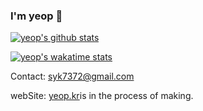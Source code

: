 ### I'm yeop 👋
[![yeop's github stats](https://github-readme-stats.vercel.app/api?username=yeop-sang&show_icons=true)](https://github.com/yeop-sang)

[![yeop's wakatime stats](https://github-readme-stats.vercel.app/api/wakatime?shareid=yeop/bb93cf42-98b7-4068-b3f3-a79a21ad6838)](https://wakatime.com/@yeop)

Contact: <a href = "mailto: yeop@soongsil.ac.kr">syk7372@gmail.com</a>

webSite: <a href = "http://yeop.kr">yeop.kr</a>is in the process of making.

<!--
**yeop-sang/yeop-sang** is a ✨ _special_ ✨ repository because its `README.md` (this file) appears on your GitHub profile.

Here are some ideas to get you started:

- 🔭 I’m currently working on ...
- 🌱 I’m currently learning ...
- 👯 I’m looking to collaborate on ...
- 🤔 I’m looking for help with ...
- 💬 Ask me about ...
- 📫 How to reach me: ...
- 😄 Pronouns: ...
- ⚡ Fun fact: ...
-->
